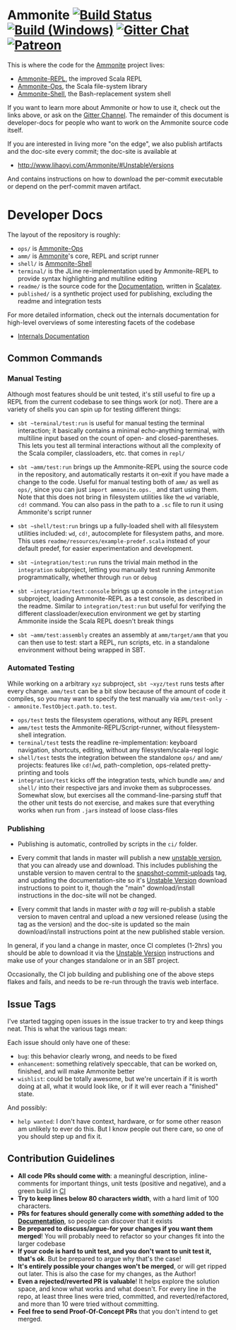 # Ammonite [![Build Status][travis-badge]][travis-link] [![Build (Windows)][appveyor-badge]][appveyor-link] [![Gitter Chat][gitter-badge]][gitter-link] [![Patreon][patreon-badge]][patreon-link]


[travis-badge]: https://travis-ci.org/lihaoyi/Ammonite.svg
[travis-link]: https://travis-ci.org/lihaoyi/Ammonite
[appveyor-badge]: https://ci.appveyor.com/api/projects/status/github/lihaoyi/Ammonite
[appveyor-link]: https://ci.appveyor.com/project/lihaoyi/ammonite
[gitter-badge]: https://badges.gitter.im/Join%20Chat.svg
[gitter-link]: https://gitter.im/lihaoyi/Ammonite?utm_source=badge&utm_medium=badge&utm_campaign=pr-badge&utm_content=badge
[patreon-badge]: https://img.shields.io/badge/patreon-sponsor-ff69b4.svg
[patreon-link]: https://www.patreon.com/lihaoyi


This is where the code for the [Ammonite](https://lihaoyi.github.io/Ammonite) 
project lives:

- [Ammonite-REPL](https://lihaoyi.github.io/Ammonite), the improved Scala REPL
- [Ammonite-Ops](https://lihaoyi.github.io/Ammonite/#Ammonite-Ops), the Scala 
  file-system library
- [Ammonite-Shell](https://lihaoyi.github.io/Ammonite/#Ammonite-Shell), the 
  Bash-replacement system shell

If you want to learn more about Ammonite or how to use it, check out the links 
above, or ask on the [Gitter Channel](https://gitter.im/lihaoyi/Ammonite). The 
remainder of this document is developer-docs for people who want to work on the 
Ammonite source code itself.

If you are interested in living more "on the edge", we also publish artifacts 
and the doc-site every commit; the doc-site is available at

- http://www.lihaoyi.com/Ammonite/#UnstableVersions

And contains instructions on how to download the per-commit executable or 
depend on the perf-commit maven artifact.

# Developer Docs

The layout of the repository is roughly:

- `ops/` is [Ammonite-Ops](https://lihaoyi.github.io/Ammonite/#Ammonite-Ops)
- `amm/` is [Ammonite](https://lihaoyi.github.io/Ammonite)'s core, REPL and script runner
- `shell/` is [Ammonite-Shell](https://lihaoyi.github.io/Ammonite/#Ammonite-Shell)
- `terminal/` is the JLine re-implementation used by Ammonite-REPL to provide 
  syntax highlighting and multiline editing
- `readme/` is the source code for the [Documentation](https://lihaoyi.github.io/Ammonite/#Ammonite-Ops), 
  written in [Scalatex](https://lihaoyi.github.io/Scalatex/).
- `published/` is a synthetic project used for publishing, excluding the readme 
  and integration tests

For more detailed information, check out the internals documentation for 
high-level overviews of some interesting facets of the codebase

- [Internals Documentation](https://github.com/lihaoyi/Ammonite/tree/master/internals-docs)

## Common Commands

### Manual Testing

Although most features should be unit tested, it's still useful to fire up a REPL from the current codebase to see things work (or not). There are a variety of shells you can spin up for testing different things:

- `sbt ~terminal/test:run` is useful for manual testing the terminal 
  interaction; it basically contains a minimal echo-anything terminal, with 
  multiline input based on the count of open- and closed-parentheses. This lets 
  you test all terminal interactions without all the complexity of the Scala 
  compiler, classloaders, etc. that comes in `repl/`
  
- `sbt ~amm/test:run` brings up the Ammonite-REPL using the source code in the 
  repository, and automatically restarts it on-exit if you have made a change 
  to the code. Useful for manual testing both of `amm/` as well as `ops/`, 
  since you can just `import ammonite.ops._` and start using them. Note that 
  this does not bring in filesystem utilities like the `wd` variable, `cd!` 
  command. You can also pass in the path to a `.sc` file to run it using 
  Ammonite's script runner
  
- `sbt ~shell/test:run` brings up a fully-loaded shell with all filesystem 
  utilities included: `wd`, `cd!`, autocomplete for filesystem paths, and more. 
  This uses `readme/resources/example-predef.scala` instead of your default 
  predef, for easier experimentation and development.
  
- `sbt ~integration/test:run` runs the trivial main method in the `integration` 
  subproject, letting you manually test running Ammonite programmatically, 
  whether through `run` or `debug`
  
- `sbt ~integration/test:console` brings up a console in the `integration` 
  subproject, loading Ammonite-REPL as a test console, as described in the 
  readme. Similar to `integration/test:run` but useful for verifying the 
  different classloader/execution environment we get by starting Ammonite 
  inside the Scala REPL doesn't break things
  
- `sbt ~amm/test:assembly` creates an assembly at `amm/target/amm` 
  that you can then use to test: start a REPL, run scripts, etc. in a standalone
  environment without being wrapped in SBT.

### Automated Testing

While working on a arbitrary `xyz` subproject, `sbt ~xyz/test` runs tests after every change. `amm/test` can be a bit slow because of the amount of code it compiles, so you may want to specify the test manually via `amm/test-only -- ammonite.TestObject.path.to.test`.

- `ops/test` tests the filesystem operations, without any REPL present
- `amm/test` tests the Ammonite-REPL/Script-runner, without filesystem-shell integration.
- `terminal/test` tests the readline re-implementation: keyboard navigation, shortcuts, editing, without any filesystem/scala-repl logic
- `shell/test` tests the integration between the standalone `ops/` and `amm/` projects: features like `cd!`/`wd`, path-completion, ops-related pretty-printing and tools
- `integration/test` kicks off the integration tests, which bundle `amm/` and `shell/` into their respective jars and invoke them as subprocesses. Somewhat slow, but exercises all the command-line-parsing stuff that the other unit tests do not exercise, and makes sure that everything works when run from `.jar`s instead of loose class-files

### Publishing

- Publishing is automatic, controlled by scripts in the `ci/` folder.

- Every commit that lands in master will publish a new
  [unstable version](http://www.lihaoyi.com/Ammonite/#UnstableVersions),
  that you can already use and download. This includes publishing the unstable version
  to maven central to the
  [snapshot-commit-uploads](https://github.com/lihaoyi/Ammonite/releases/tag/snapshot-commit-uploads)
  tag, and updating the documentation-site so it's
  [Unstable Version](http://www.lihaoyi.com/Ammonite/#UnstableVersions) download
  instructions to point to it, though the "main" download/install instructions
  in the doc-site will not be changed.

- Every commit that lands in master *with a tag* will re-publish a stable version
  to maven central and upload a new versioned release (using the tag as the
  version) and the doc-site is updated so the main download/install instructions
  point at the new published stable version.

In general, if you land a change in master, once CI completes (1-2hrs) you
should be able to download it via the
[Unstable Version](http://www.lihaoyi.com/Ammonite/#UnstableVersions)
instructions and make use of your changes standalone or in an SBT project.

Occasionally, the CI job building and publishing one of the above steps
flakes and fails, and needs to be re-run through the travis web interface.

## Issue Tags

I've started tagging open issues in the issue tracker to try and keep things neat. This is what the various tags mean:

Each issue should only have one of these:

- `bug`: this behavior clearly wrong, and needs to be fixed
- `enhancement`: something relatively speccable, that can be worked on, finished, and will make Ammonite better
- `wishlist`: could be totally awesome, but we're uncertain if it is worth doing at all, what it would look like, or if it will ever reach a "finished" state.

And possibly:

- `help wanted`: I don't have context, hardware, or for some other reason am unlikely to ever do this. But I know people out there care, so one of you should step up and fix it.

## Contribution Guidelines

- **All code PRs should come with**: a meaningful description, inline-comments for important things, unit tests (positive and negative), and a green build in [CI](https://travis-ci.org/lihaoyi/Ammonite)
- **Try to keep lines below 80 characters width**, with a hard limit of 100 characters.
- **PRs for features should generally come with *something* added to the [Documentation](https://lihaoyi.github.io/Ammonite)**, so people can discover that it exists
- **Be prepared to discuss/argue-for your changes if you want them merged**! You will probably need to refactor so your changes fit into the larger codebase
- **If your code is hard to unit test, and you don't want to unit test it, that's ok**. But be prepared to argue why that's the case!
- **It's entirely possible your changes won't be merged**, or will get ripped out later. This is also the case for my changes, as the Author!
- **Even a rejected/reverted PR is valuable**! It helps explore the solution space, and know what works and what doesn't. For every line in the repo, at least three lines were tried, committed, and reverted/refactored, and more than 10 were tried without committing.
- **Feel free to send Proof-Of-Concept PRs** that you don't intend to get merged.

